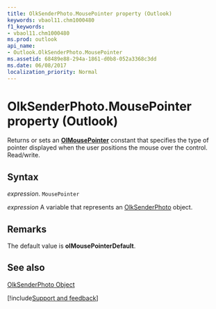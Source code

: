 ```yaml
---
title: OlkSenderPhoto.MousePointer property (Outlook)
keywords: vbaol11.chm1000480
f1_keywords:
- vbaol11.chm1000480
ms.prod: outlook
api_name:
- Outlook.OlkSenderPhoto.MousePointer
ms.assetid: 68489e88-294a-1861-d0b8-052a3368c3dd
ms.date: 06/08/2017
localization_priority: Normal
---
```



# OlkSenderPhoto.MousePointer property (Outlook)

Returns or sets an **[OlMousePointer](Outlook.OlMousePointer.md)** constant that specifies the type of pointer displayed when the user positions the mouse over the control. Read/write.


## Syntax

_expression_. `MousePointer`

_expression_ A variable that represents an [OlkSenderPhoto](Outlook.OlkSenderPhoto.md) object.


## Remarks

The default value is **olMousePointerDefault**.


## See also


[OlkSenderPhoto Object](Outlook.OlkSenderPhoto.md)

[!include[Support and feedback](~/includes/feedback-boilerplate.md)]